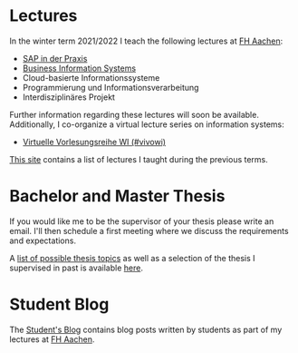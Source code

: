 # Lectures

In the winter term 2021/2022 I teach the following lectures at [FH Aachen](https://www.fh-aachen.de):

- [SAP in der Praxis](/teaching/21_wt_sap_in_der_praxis)
- [Business Information Systems](/teaching/21_wt_business_information_systems)
- Cloud-basierte Informationssysteme
- Programmierung und Informationsverarbeitung
- Interdisziplinäres Projekt

Further information regarding these lectures will soon be available.
Additionally, I co-organize a virtual lecture series on information systems:

- [Virtuelle Vorlesungsreihe WI (#vivowi)](https://taxxas.com/d.php?id=vvwi)

[This site](/teaching/previous_lectures) contains a list of lectures I taught
during the previous terms.

# Bachelor and Master Thesis

If you would like me to be the supervisor of your thesis please write an email.
I'll then schedule a first meeting where we discuss the requirements and expectations.

A [list of possible thesis topics](/teaching/thesis) as well as a selection of
the thesis I supervised in past is available [here](/teaching/thesis).

# Student Blog

The [Student's Blog](/student-blog/) contains blog posts written by students as
part of my lectures at [FH Aachen](https://www.fh-aachen.de).
